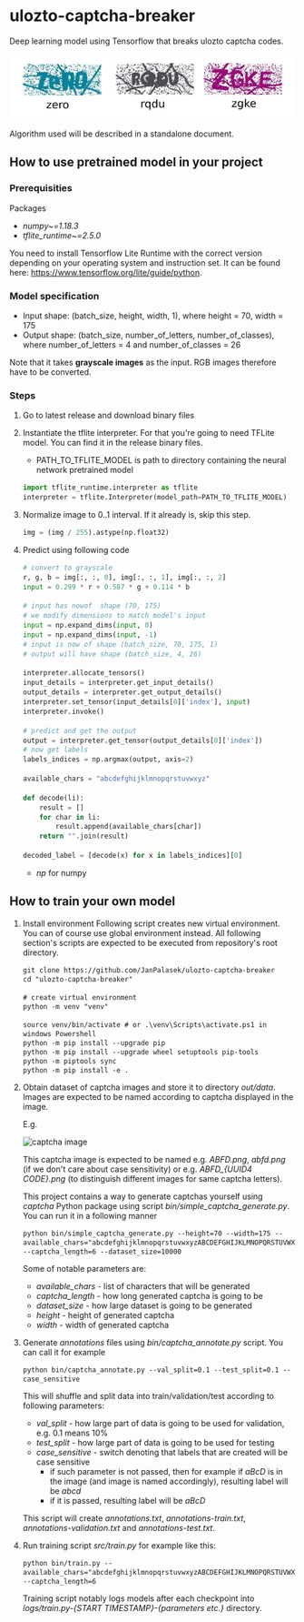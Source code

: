 # ulozto-captcha-breaker
Deep learning model using Tensorflow that breaks ulozto captcha codes.

![examples](docs/examples.png)

Algorithm used will be described in a standalone document.

## How to use pretrained model in your project
### Prerequisities
Packages
- *numpy~=1.18.3*
- *tflite_runtime~=2.5.0*

You need to install Tensorflow Lite Runtime with the correct version depending on your operating system and instruction set. 
It can be found here: https://www.tensorflow.org/lite/guide/python.

### Model specification
- Input shape: (batch_size, height, width, 1), where height = 70, width = 175
- Output shape: (batch_size, number_of_letters, number_of_classes), where number_of_letters = 4 and number_of_classes = 26

Note that it takes **grayscale images** as the input. RGB images therefore have to be converted.

### Steps
1. Go to latest release and download binary files
2. Instantiate the tflite interpreter. For that you're going to need TFLite model. You can find it in the release binary files.
    - PATH_TO_TFLITE_MODEL is path to directory containing the neural network pretrained model
    ```python
   import tflite_runtime.interpreter as tflite
   interpreter = tflite.Interpreter(model_path=PATH_TO_TFLITE_MODEL)
   ```

3. Normalize image to 0..1 interval. If it already is, skip this step.
    ```python
    img = (img / 255).astype(np.float32)
    ```
4. Predict using following code
    ```python
    # convert to grayscale
    r, g, b = img[:, :, 0], img[:, :, 1], img[:, :, 2]
    input = 0.299 * r + 0.587 * g + 0.114 * b
    
    # input has nowof  shape (70, 175)
    # we modify dimensions to match model's input
    input = np.expand_dims(input, 0)
    input = np.expand_dims(input, -1)
    # input is now of shape (batch_size, 70, 175, 1)
    # output will have shape (batch_size, 4, 26)
   
    interpreter.allocate_tensors()
    input_details = interpreter.get_input_details()
    output_details = interpreter.get_output_details()
    interpreter.set_tensor(input_details[0]['index'], input)
    interpreter.invoke()

    # predict and get the output
    output = interpreter.get_tensor(output_details[0]['index'])
    # now get labels
    labels_indices = np.argmax(output, axis=2)

    available_chars = "abcdefghijklmnopqrstuvwxyz"

    def decode(li):
        result = []
        for char in li:
            result.append(available_chars[char])
        return "".join(result)

    decoded_label = [decode(x) for x in labels_indices][0]
    ```
    - *np* for numpy

## How to train your own model
1. Install environment
    Following script creates new virtual environment. You can of course use global environment instead.
    All following section's scripts are expected to be executed from repository's root directory.
    ```shell script
    git clone https://github.com/JanPalasek/ulozto-captcha-breaker
    cd "ulozto-captcha-breaker"
    
    # create virtual environment
    python -m venv "venv"
    
    source venv/bin/activate # or .\venv\Scripts\activate.ps1 in windows Powershell
    python -m pip install --upgrade pip
    python -m pip install --upgrade wheel setuptools pip-tools
    python -m piptools sync
    python -m pip install -e .
    ```
2. Obtain dataset of captcha images and store it to directory *out/data*. Images are expected to be named according
to captcha displayed in the image.

    E.g.
    
    ![captcha image](docs/abfd_ba574f47-92d8-407d-9b34-d5f6fa8a74c3.png)
    
    This captcha image is expected to be named e.g. *ABFD.png*, *abfd.png* (if we don't care about case sensitivity)
    or e.g. *ABFD_{UUID4 CODE}.png* (to distinguish different images for same captcha letters).
    
    This project contains a way to generate captchas yourself using *captcha* Python package using script *bin/simple_captcha_generate.py*.
    You can run it in a following manner
    ```shell script
    python bin/simple_captcha_generate.py --height=70 --width=175 --available_chars="abcdefghijklmnopqrstuvwxyzABCDEFGHIJKLMNOPQRSTUVWXYZ" --captcha_length=6 --dataset_size=10000
    ```
    
    Some of notable parameters are:
    - *available_chars* - list of characters that will be generated
    - *captcha_length* - how long generated captcha is going to be
    - *dataset_size* - how large dataset is going to be generated
    - *height* - height of generated captcha
    - *width* - width of generated captcha

3. Generate *annotations* files using *bin/captcha_annotate.py* script. You can call it for example
    ```shell script
    python bin/captcha_annotate.py --val_split=0.1 --test_split=0.1 --case_sensitive
    ```
    This will shuffle and split data into train/validation/test according to following parameters:
    - *val_split* - how large part of data is going to be used for validation, e.g. 0.1 means 10%
    - *test_split* - how large part of data is going to be used for testing
    - *case_sensitive* - switch denoting that labels that are created will be case sensitive
        - if such parameter is not passed, then for example if *aBcD* is in the image (and image is named accordingly),
        resulting label will be *abcd*
        - if it is passed, resulting label will be *aBcD*
    
    This script will create *annotations.txt*, *annotations-train.txt*, *annotations-validation.txt* and *annotations-test.txt*.

4. Run training script *src/train.py* for example like this:
    ```shell script
    python bin/train.py --available_chars="abcdefghijklmnopqrstuvwxyzABCDEFGHIJKLMNOPQRSTUVWXYZ" --captcha_length=6 
    ```
   Training script notably logs models after each checkpoint into *logs/train.py-{START TIMESTAMP}-{parameters etc.}* directory.
